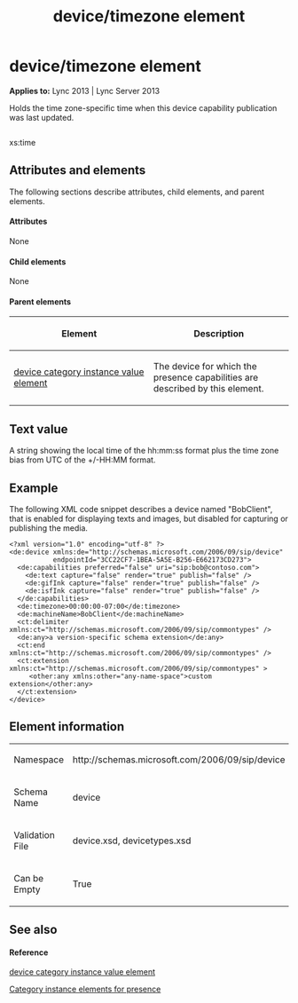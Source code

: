 ﻿---
title: device/timezone element
TOCTitle: device/timezone element
ms:assetid: 43c22965-6ba6-4a2e-9681-a4a247453196
ms:mtpsurl: https://msdn.microsoft.com/en-us/library/Dn454760(v=office.15)
ms:contentKeyID: 57093647
ms.date: 07/24/2014
mtps_version: v=office.15
dev_langs:
- xml
---

# device/timezone element


**Applies to:** Lync 2013 | Lync Server 2013

Holds the time zone-specific time when this device capability publication was last updated.

``` xml
```

xs:time

## Attributes and elements

The following sections describe attributes, child elements, and parent elements.

#### Attributes

None

#### Child elements

None

#### Parent elements

<table>
<colgroup>
<col style="width: 50%" />
<col style="width: 50%" />
</colgroup>
<thead>
<tr class="header">
<th><p>Element</p></th>
<th><p>Description</p></th>
</tr>
</thead>
<tbody>
<tr class="odd">
<td><p><a href="device-category-instance-value-element.md">device category instance value element</a></p></td>
<td><p>The device for which the presence capabilities are described by this element.</p></td>
</tr>
</tbody>
</table>


## Text value

A string showing the local time of the hh:mm:ss format plus the time zone bias from UTC of the +/-HH:MM format.

## Example

The following XML code snippet describes a device named "BobClient", that is enabled for displaying texts and images, but disabled for capturing or publishing the media.

    <?xml version="1.0" encoding="utf-8" ?>
    <de:device xmlns:de="http://schemas.microsoft.com/2006/09/sip/device" 
               endpointId="3CC22CF7-1BEA-5A5E-B256-E662173CD273">
      <de:capabilities preferred="false" uri="sip:bob@contoso.com">
        <de:text capture="false" render="true" publish="false" />
        <de:gifInk capture="false" render="true" publish="false" />
        <de:isfInk capture="false" render="true" publish="false" />
      </de:capabilities>
      <de:timezone>00:00:00-07:00</de:timezone>
      <de:machineName>BobClient</de:machineName>
      <ct:delimiter xmlns:ct="http://schemas.microsoft.com/2006/09/sip/commontypes" />
      <de:any>a version-specific schema extension</de:any>
      <ct:end xmlns:ct="http://schemas.microsoft.com/2006/09/sip/commontypes" />
      <ct:extension xmlns:ct="http://schemas.microsoft.com/2006/09/sip/commontypes" >
         <other:any xmlns:other="any-name-space">custom extension</other:any>
      </ct:extension>
    </device>

## Element information

<table>
<colgroup>
<col style="width: 50%" />
<col style="width: 50%" />
</colgroup>
<tbody>
<tr class="odd">
<td><p>Namespace</p></td>
<td><p>http://schemas.microsoft.com/2006/09/sip/device</p></td>
</tr>
<tr class="even">
<td><p>Schema Name</p></td>
<td><p>device</p></td>
</tr>
<tr class="odd">
<td><p>Validation File</p></td>
<td><p>device.xsd, devicetypes.xsd</p></td>
</tr>
<tr class="even">
<td><p>Can be Empty</p></td>
<td><p>True</p></td>
</tr>
</tbody>
</table>


## See also

#### Reference

[device category instance value element](device-category-instance-value-element.md)

[Category instance elements for presence](category-instance-elements-for-presence.md)

